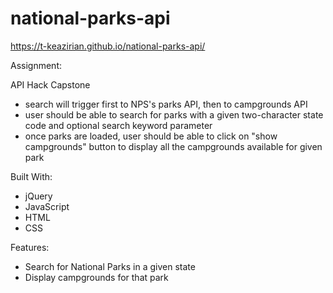 # national-parks-api

https://t-keazirian.github.io/national-parks-api/

Assignment:

API Hack Capstone

- search will trigger first to NPS's parks API, then to campgrounds API
- user should be able to search for parks with a given two-character state code and optional search keyword parameter
- once parks are loaded, user should be able to click on "show campgrounds" button to display all the campgrounds available for given park

Built With:
- jQuery
- JavaScript
- HTML
- CSS

Features:
- Search for National Parks in a given state
- Display campgrounds for that park
